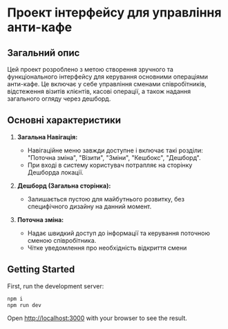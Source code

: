 # Проект інтерфейсу для управління анти-кафе

## Загальний опис
Цей проект розроблено з метою створення зручного та функціонального інтерфейсу для керування основними операціями анти-кафе. Це включає у себе управління сменами співробітників, відстеження візитів клієнтів, касові операції, а також надання загального огляду через дешборд.

## Основні характеристики

1. **Загальна Навігація:**
   - Навігаційне меню завжди доступне і включає такі розділи: "Поточна зміна", "Візити", "Зміни", "Кешбокс", "Дешборд".
   - При вході в систему користувач потрапляє на сторінку Дешборда локації.

2. **Дешборд (Загальна сторінка):**
   - Залишається пустою для майбутнього розвитку, без специфічного дизайну на данний момент.

3. **Поточна зміна:**
   - Надає швидкий доступ до інформації та керування поточною сменою співробітника.
   - Чітке уведомлення про необхідність відкриття смени


## Getting Started

First, run the development server:

```bash
npm i
npm run dev
```

Open [http://localhost:3000](http://localhost:3000) with your browser to see the result.